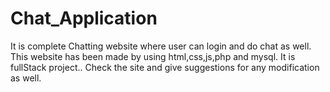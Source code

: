 # Chat_Application
It is complete Chatting website where user can login and do chat as well.
This website has been made by using html,css,js,php and mysql.
It is fullStack project..
Check the site and give suggestions for any modification as well.
